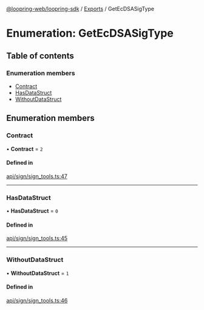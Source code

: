 [@loopring-web/loopring-sdk](../README.md) / [Exports](../modules.md) / GetEcDSASigType

# Enumeration: GetEcDSASigType

## Table of contents

### Enumeration members

- [Contract](GetEcDSASigType.md#contract)
- [HasDataStruct](GetEcDSASigType.md#hasdatastruct)
- [WithoutDataStruct](GetEcDSASigType.md#withoutdatastruct)

## Enumeration members

### Contract

• **Contract** = `2`

#### Defined in

[api/sign/sign_tools.ts:47](https://github.com/Loopring/loopring_sdk/blob/1b21a8d/src/api/sign/sign_tools.ts#L47)

___

### HasDataStruct

• **HasDataStruct** = `0`

#### Defined in

[api/sign/sign_tools.ts:45](https://github.com/Loopring/loopring_sdk/blob/1b21a8d/src/api/sign/sign_tools.ts#L45)

___

### WithoutDataStruct

• **WithoutDataStruct** = `1`

#### Defined in

[api/sign/sign_tools.ts:46](https://github.com/Loopring/loopring_sdk/blob/1b21a8d/src/api/sign/sign_tools.ts#L46)
